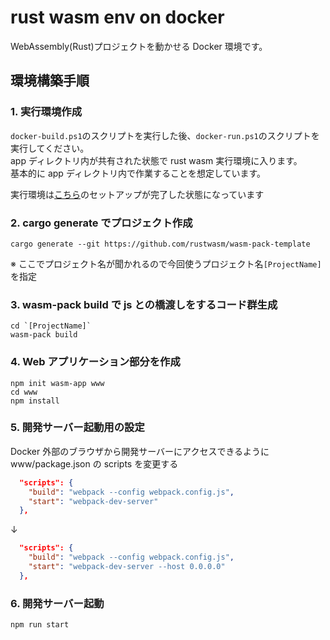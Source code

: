 # rust wasm env on docker

WebAssembly(Rust)プロジェクトを動かせる Docker 環境です。

## 環境構築手順

### 1. 実行環境作成

`docker-build.ps1`のスクリプトを実行した後、`docker-run.ps1`のスクリプトを実行してください。  
app ディレクトリ内が共有された状態で rust wasm 実行環境に入ります。  
基本的に app ディレクトリ内で作業することを想定しています。

実行環境は[こちら](https://rustwasm.github.io/docs/book/game-of-life/setup.html)のセットアップが完了した状態になっています

### 2. cargo generate でプロジェクト作成

```
cargo generate --git https://github.com/rustwasm/wasm-pack-template
```

※ ここでプロジェクト名が聞かれるので今回使うプロジェクト名`[ProjectName]`を指定

### 3. wasm-pack build で js との橋渡しをするコード群生成

```
cd `[ProjectName]`
wasm-pack build
```

### 4. Web アプリケーション部分を作成

```
npm init wasm-app www
cd www
npm install
```

### 5. 開発サーバー起動用の設定

Docker 外部のブラウザから開発サーバーにアクセスできるように www/package.json の scripts を変更する

```json
  "scripts": {
    "build": "webpack --config webpack.config.js",
    "start": "webpack-dev-server"
  },
```

↓

```json
  "scripts": {
    "build": "webpack --config webpack.config.js",
    "start": "webpack-dev-server --host 0.0.0.0"
  },
```

### 6. 開発サーバー起動

```
npm run start
```
